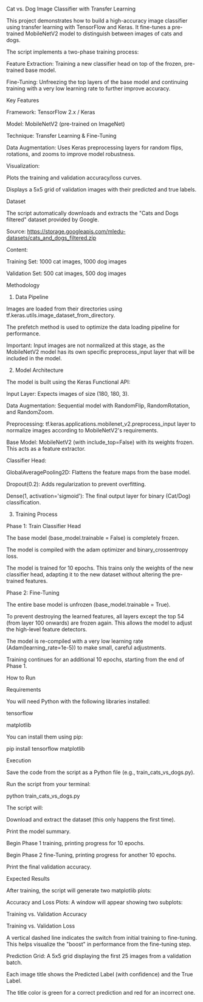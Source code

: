 Cat vs. Dog Image Classifier with Transfer Learning

This project demonstrates how to build a high-accuracy image classifier using transfer learning with TensorFlow and Keras. It fine-tunes a pre-trained MobileNetV2 model to distinguish between images of cats and dogs.

The script implements a two-phase training process:

Feature Extraction: Training a new classifier head on top of the frozen, pre-trained base model.

Fine-Tuning: Unfreezing the top layers of the base model and continuing training with a very low learning rate to further improve accuracy.

Key Features

Framework: TensorFlow 2.x / Keras

Model: MobileNetV2 (pre-trained on ImageNet)

Technique: Transfer Learning & Fine-Tuning

Data Augmentation: Uses Keras preprocessing layers for random flips, rotations, and zooms to improve model robustness.

Visualization:

Plots the training and validation accuracy/loss curves.

Displays a 5x5 grid of validation images with their predicted and true labels.

Dataset

The script automatically downloads and extracts the "Cats and Dogs filtered" dataset provided by Google.

Source: https://storage.googleapis.com/mledu-datasets/cats_and_dogs_filtered.zip

Content:

Training Set: 1000 cat images, 1000 dog images

Validation Set: 500 cat images, 500 dog images

Methodology

1. Data Pipeline

Images are loaded from their directories using tf.keras.utils.image_dataset_from_directory.

The prefetch method is used to optimize the data loading pipeline for performance.

Important: Input images are not normalized at this stage, as the MobileNetV2 model has its own specific preprocess_input layer that will be included in the model.

2. Model Architecture

The model is built using the Keras Functional API:

Input Layer: Expects images of size (180, 180, 3).

Data Augmentation: Sequential model with RandomFlip, RandomRotation, and RandomZoom.

Preprocessing: tf.keras.applications.mobilenet_v2.preprocess_input layer to normalize images according to MobileNetV2's requirements.

Base Model: MobileNetV2 (with include_top=False) with its weights frozen. This acts as a feature extractor.

Classifier Head:

GlobalAveragePooling2D: Flattens the feature maps from the base model.

Dropout(0.2): Adds regularization to prevent overfitting.

Dense(1, activation='sigmoid'): The final output layer for binary (Cat/Dog) classification.

3. Training Process

Phase 1: Train Classifier Head

The base model (base_model.trainable = False) is completely frozen.

The model is compiled with the adam optimizer and binary_crossentropy loss.

The model is trained for 10 epochs. This trains only the weights of the new classifier head, adapting it to the new dataset without altering the pre-trained features.

Phase 2: Fine-Tuning

The entire base model is unfrozen (base_model.trainable = True).

To prevent destroying the learned features, all layers except the top 54 (from layer 100 onwards) are frozen again. This allows the model to adjust the high-level feature detectors.

The model is re-compiled with a very low learning rate (Adam(learning_rate=1e-5)) to make small, careful adjustments.

Training continues for an additional 10 epochs, starting from the end of Phase 1.

How to Run

Requirements

You will need Python with the following libraries installed:

tensorflow

matplotlib

You can install them using pip:

pip install tensorflow matplotlib


Execution

Save the code from the script as a Python file (e.g., train_cats_vs_dogs.py).

Run the script from your terminal:

python train_cats_vs_dogs.py


The script will:

Download and extract the dataset (this only happens the first time).

Print the model summary.

Begin Phase 1 training, printing progress for 10 epochs.

Begin Phase 2 fine-Tuning, printing progress for another 10 epochs.

Print the final validation accuracy.

Expected Results

After training, the script will generate two matplotlib plots:

Accuracy and Loss Plots: A window will appear showing two subplots:

Training vs. Validation Accuracy

Training vs. Validation Loss

A vertical dashed line indicates the switch from initial training to fine-tuning. This helps visualize the "boost" in performance from the fine-tuning step.

Prediction Grid: A 5x5 grid displaying the first 25 images from a validation batch.

Each image title shows the Predicted Label (with confidence) and the True Label.

The title color is green for a correct prediction and red for an incorrect one.
